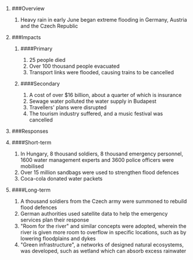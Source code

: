 1. ###Overview

    1. Heavy rain in early June began extreme flooding in Germany, Austria and the Czech Republic
2. ###Impacts

    1. ####Primary

        1. 25 people died
        2. Over 100 thousand people evacuated
        3. Transport links were flooded, causing trains to be cancelled
    2. ####Secondary

        1. A cost of over $16 billion, about a quarter of which is insurance
        2. Sewage water polluted the water supply in Budapest
        3. Travellers' plans were disrupted
        4. The tourism industry suffered, and a music festival was cancelled
3. ###Responses

 1. ####Short-term

     1. In Hungary, 8 thousand soldiers, 8 thousand emergency personnel, 1600 water management experts and 3600 police officers were mobilised
     2. Over 15 million sandbags were used to strengthen flood defences
     3. Coca-cola donated water packets
 2. ####Long-term

     1. A thousand soldiers from the Czech army were summoned to rebuild flood defences
     2. German authorities used satellite data to help the emergency services plan their response
     3. "Room for the river" and similar concepts were adopted, wherein the river is given more room to overflow in specific locations, such as by lowering floodplains and dykes
     4. "Green infrastructure", a networks of designed natural ecosystems, was developed, such as wetland which can absorb excess rainwater
